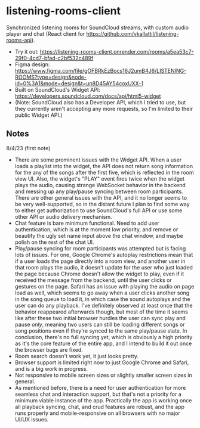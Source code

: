 # listening-rooms-client

Synchronized listening rooms for SoundCloud streams, with custom audio player and chat (React client for https://github.com/vkallattil/listening-rooms-api). 

* Try it out: https://listening-rooms-client.onrender.com/rooms/a5ea53c7-29f0-4cd7-bfad-c2bf532c489f
* Figma design: https://www.figma.com/file/gOFBRkEzBocs16J2umB4J6/LISTENING-ROOMS?type=design&node-id=0%3A1&mode=design&t=un8D45AY54coxUXX-1
* Built on SoundCloud's Widget API: https://developers.soundcloud.com/docs/api/html5-widget
* (Note: SoundCloud also has a Developer API, which I tried to use, but they currently aren't accepting any more requests, so I'm limited to their public Widget API.)

## Notes

8/4/23 (first note)
* There are some prominent issues with the Widget API. When a user loads a playlist into the widget, the API does not return song information for the any of the songs after the first five, which is reflected in the room view UI. Also, the widget's "PLAY" event fires twice when the widget plays the audio, causing strange WebSocket behavior in the backend and messing up any play/pause syncing between room participants. There are other general issues with the API, and it no longer seems to be very well-supported, so in the distant future I plan to find some way to either get authorization to use SoundCloud's full API or use some other API or audio delivery mechanism.
* Chat feature is bare minimum functional. Need to add user authentication, which is at the moment low priority, and remove or beautify the ugly set name input above the chat window, and maybe polish on the rest of the chat UI. 
* Play/pause syncing for room participants was attempted but is facing lots of issues. For one, Google Chrome's autoplay restrictions mean that if a user loads the page directly into a room view, and another user in that room plays the audio, it doesn't update for the user who just loaded the page because Chrome doesn't allow the widget to play, even if it received the message from the backend, until the user clicks or gestures on the page. Safari has an issue with playing the audio on page load as well, which seems to go away when a user clicks another song in the song queue to load it, in which case the sound autoplays and the user can do any playback. I've definitely observed at least once that the behavior reappeared afterwards though, but most of the time it seems like after these two initial browser hurdles the user can sync play and pause *only*, meaning two users can still be loading different songs or song positions even if they're synced to the same play/pause state. In conclusion, there's no full syncing yet, which is obviously a high priority as it's the core feature of the entire app, and I intend to build it out once the browser bugs are fixed.
* Room search doesn't work yet, it just looks pretty.
* Browser support is limited right now to just Google Chrome and Safari, and is a big work in progress.
* Not responsive to mobile screen sizes or slightly smaller screen sizes in general.
* As mentioned before, there is a need for user authentication for more seamless chat and interaction support, but that's not a priority for a minimum viable instance of the app. Practically the app is working once all playback syncing, chat, and crud features are robust, and the app runs properly and mobile-responsive on all browsers with no major UI/UX issues.
